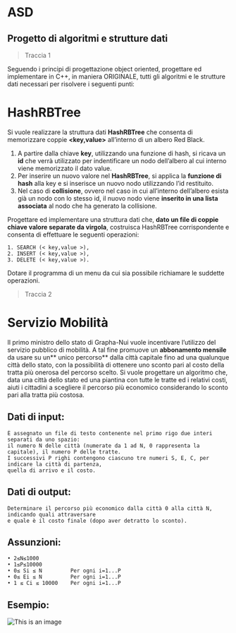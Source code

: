 # ASD
## Progetto di algoritmi e strutture dati
> Traccia 1

Seguendo i principi di progettazione object oriented, progettare ed implementare in C++, in maniera ORIGINALE, tutti gli algoritmi e le strutture dati necessari per risolvere i seguenti punti:

# HashRBTree

Si vuole realizzare la struttura dati **HashRBTree** che consenta di memorizzare coppie **<key,value>** all’interno di un albero Red Black.
1. A partire dalla chiave **key**, utilizzando una funzione di hash, si ricava un **id** che verrà utilizzato per indentificare un nodo dell’albero al cui interno viene memorizzato il dato value.
2. Per inserire un nuovo valore nel **HashRBTree**, si applica la **funzione di hash** alla key e si inserisce un nuovo nodo utilizzando l’id restituito.
3. Nel caso di **collisione**, ovvero nel caso in cui all’interno dell’albero esista già un nodo con lo stesso id, il nuovo nodo viene **inserito in una lista associata** al nodo che ha generato la collisione.

Progettare ed implementare una struttura dati che, **dato un file di coppie chiave valore separate da virgola**, costruisca HashRBTree corrispondente e consenta di effettuare le seguenti operazioni:

```
1. SEARCH (< key,value >),
2. INSERT (< key,value >), 
3. DELETE (< key,value >).
```

Dotare il programma di un menu da cui sia possibile richiamare le suddette operazioni.

> Traccia 2

# Servizio Mobilità

Il primo ministro dello stato di Grapha-Nui vuole incentivare l’utilizzo del servizio pubblico di mobilità. A tal fine promuove un **abbonamento mensile** da usare su un** unico percorso** dalla città capitale fino ad una qualunque città dello stato, con la possibilità di ottenere uno sconto pari al costo della tratta più onerosa del percorso scelto. Si vuole progettare un algoritmo che, data una città dello stato ed una piantina con tutte le tratte ed i relativi costi, aiuti i cittadini a scegliere il percorso più economico considerando lo sconto pari alla tratta più costosa.

## Dati di input:

```
È assegnato un file di testo contenente nel primo rigo due interi separati da uno spazio: 
il numero N delle città (numerate da 1 ad N, 0 rappresenta la capitale), il numero P delle tratte.
I successivi P righi contengono ciascuno tre numeri S, E, C, per indicare la città di partenza,
quella di arrivo e il costo.
```

## Dati di output:

```
Determinare il percorso più economico dalla città 0 alla città N, indicando quali attraversare 
e quale è il costo finale (dopo aver detratto lo sconto).
```
## Assunzioni:


```
• 2≤N≤1000
• 1≤P≤10000
• 0≤ Si ≤ N         Per ogni i=1...P
• 0≤ Ei ≤ N         Per ogni i=1...P
• 1 ≤ Ci ≤ 10000    Per ogni i=1...P
```

## Esempio:
![This is an image](https://drive.google.com/file/d/1P8oP0unz7NtyGrCDA0JagkqEoToa0R_G/view?usp=sharing)

